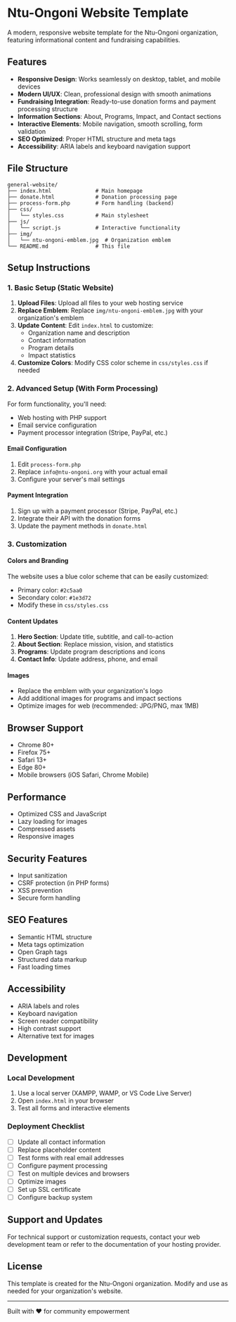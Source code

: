 # Ntu-Ongoni Website Template

A modern, responsive website template for the Ntu-Ongoni organization, featuring informational content and fundraising capabilities.

## Features

- **Responsive Design**: Works seamlessly on desktop, tablet, and mobile devices
- **Modern UI/UX**: Clean, professional design with smooth animations
- **Fundraising Integration**: Ready-to-use donation forms and payment processing structure
- **Information Sections**: About, Programs, Impact, and Contact sections
- **Interactive Elements**: Mobile navigation, smooth scrolling, form validation
- **SEO Optimized**: Proper HTML structure and meta tags
- **Accessibility**: ARIA labels and keyboard navigation support

## File Structure

```
general-website/
├── index.html              # Main homepage
├── donate.html             # Donation processing page
├── process-form.php        # Form handling (backend)
├── css/
│   └── styles.css          # Main stylesheet
├── js/
│   └── script.js           # Interactive functionality
├── img/
│   └── ntu-ongoni-emblem.jpg  # Organization emblem
└── README.md               # This file
```

## Setup Instructions

### 1. Basic Setup (Static Website)

1. **Upload Files**: Upload all files to your web hosting service
2. **Replace Emblem**: Replace `img/ntu-ongoni-emblem.jpg` with your organization's emblem
3. **Update Content**: Edit `index.html` to customize:
   - Organization name and description
   - Contact information
   - Program details
   - Impact statistics
4. **Customize Colors**: Modify CSS color scheme in `css/styles.css` if needed

### 2. Advanced Setup (With Form Processing)

For form functionality, you'll need:
- Web hosting with PHP support
- Email service configuration
- Payment processor integration (Stripe, PayPal, etc.)

#### Email Configuration
1. Edit `process-form.php`
2. Replace `info@ntu-ongoni.org` with your actual email
3. Configure your server's mail settings

#### Payment Integration
1. Sign up with a payment processor (Stripe, PayPal, etc.)
2. Integrate their API with the donation forms
3. Update the payment methods in `donate.html`

### 3. Customization

#### Colors and Branding
The website uses a blue color scheme that can be easily customized:
- Primary color: `#2c5aa0`
- Secondary color: `#1e3d72`
- Modify these in `css/styles.css`

#### Content Updates
1. **Hero Section**: Update title, subtitle, and call-to-action
2. **About Section**: Replace mission, vision, and statistics
3. **Programs**: Update program descriptions and icons
4. **Contact Info**: Update address, phone, and email

#### Images
- Replace the emblem with your organization's logo
- Add additional images for programs and impact sections
- Optimize images for web (recommended: JPG/PNG, max 1MB)

## Browser Support

- Chrome 80+
- Firefox 75+
- Safari 13+
- Edge 80+
- Mobile browsers (iOS Safari, Chrome Mobile)

## Performance

- Optimized CSS and JavaScript
- Lazy loading for images
- Compressed assets
- Responsive images

## Security Features

- Input sanitization
- CSRF protection (in PHP forms)
- XSS prevention
- Secure form handling

## SEO Features

- Semantic HTML structure
- Meta tags optimization
- Open Graph tags
- Structured data markup
- Fast loading times

## Accessibility

- ARIA labels and roles
- Keyboard navigation
- Screen reader compatibility
- High contrast support
- Alternative text for images

## Development

### Local Development
1. Use a local server (XAMPP, WAMP, or VS Code Live Server)
2. Open `index.html` in your browser
3. Test all forms and interactive elements

### Deployment Checklist
- [ ] Update all contact information
- [ ] Replace placeholder content
- [ ] Test forms with real email addresses
- [ ] Configure payment processing
- [ ] Test on multiple devices and browsers
- [ ] Optimize images
- [ ] Set up SSL certificate
- [ ] Configure backup system

## Support and Updates

For technical support or customization requests, contact your web development team or refer to the documentation of your hosting provider.

## License

This template is created for the Ntu-Ongoni organization. Modify and use as needed for your organization's website.

---

Built with ❤️ for community empowerment
